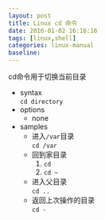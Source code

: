 ```yaml
---
layout: post
title: Linux cd 命令
date: 2016-01-02 16:16:16
tags: [linux,shell]
categories: linux-manual
baseline:
---
```


cd命令用于切换当前目录

- syntax<br>
  `cd directory`
- options
  - none
- samples
  - 进入`/var`目录<br>
    `cd /var`
  - 回到家目录
    1. `cd `
    2. `cd ~`
  - 进入父目录<br>
    `cd ..`
  - 返回上次操作的目录<br>
    `cd -`
